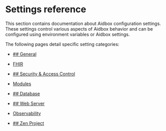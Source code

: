 # Settings reference

This section contains documentation about Aidbox configuration settings. These settings control various aspects of Aidbox behavior and can be configured using environment variables or Aidbox settings.

The following pages detail specific setting categories:

* [## General](general.md)

* [FHIR](fhir.md)

* [## Security & Access Control](security-and-access-control.md)

* [Modules](modules.md)

* [## Database](database.md)

* [## Web Server](web-server.md)

* [Observability](observability.md)

* [## Zen Project](zen-project.md)
